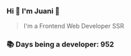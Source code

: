 ### Hi 👋 I&#39;m Juani 🦁

> I&#39;m a Frontend Web Developer SSR

### 📚 Days being a developer: 952
